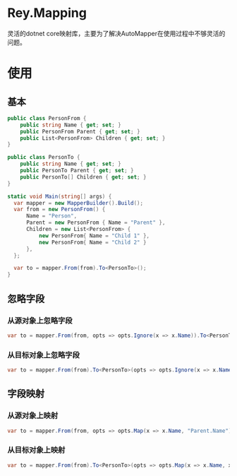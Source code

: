 # Rey.Mapping
灵活的dotnet core映射库，主要为了解决AutoMapper在使用过程中不够灵活的问题。

# 使用
## 基本
``` C#
public class PersonFrom {
    public string Name { get; set; }
    public PersonFrom Parent { get; set; }
    public List<PersonFrom> Children { get; set; }
}

public class PersonTo {
    public string Name { get; set; }
    public PersonTo Parent { get; set; }
    public PersonTo[] Children { get; set; }
}

static void Main(string[] args) {
  var mapper = new MapperBuilder().Build();
  var from = new PersonFrom() {
      Name = "Person",
      Parent = new PersonFrom { Name = "Parent" },
      Children = new List<PersonFrom> {
          new PersonFrom{ Name = "Child 1" },
          new PersonFrom{ Name = "Child 2" }
      },
  };

  var to = mapper.From(from).To<PersonTo>();
}
```
## 忽略字段
### 从源对象上忽略字段
``` C#
var to = mapper.From(from, opts => opts.Ignore(x => x.Name)).To<PersonTo>();
```
### 从目标对象上忽略字段
``` C#
var to = mapper.From(from).To<PersonTo>(opts => opts.Ignore(x => x.Name));
```
## 字段映射
### 从源对象上映射
``` C#
var to = mapper.From(from, opts => opts.Map(x => x.Name, "Parent.Name")).To<PersonTo>();
```
### 从目标对象上映射
``` C#
var to = mapper.From(from).To<PersonTo>(opts => opts.Map(x => x.Name, x => x.Parent.Name));
```
